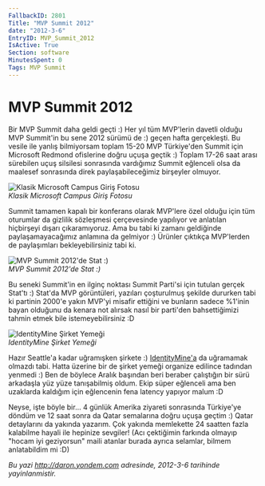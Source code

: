 ```yaml
---
FallbackID: 2801
Title: "MVP Summit 2012"
date: "2012-3-6"
EntryID: MVP_Summit_2012
IsActive: True
Section: software
MinutesSpent: 0
Tags: MVP Summit
---
```

# MVP Summit 2012
Bir MVP Summit daha geldi geçti :) Her yıl tüm MVP'lerin davetli olduğu
MVP Summit'in bu sene 2012 sürümü de :) geçen hafta gerçekleşti. Bu
vesile ile yanlış bilmiyorsam toplam 15-20 MVP Türkiye'den Summit için
Microsoft Redmond ofislerine doğru uçuşa geçtik :) Toplam 17-26 saat
arası sürebilen uçuş silsilesi sonrasında vardığımız Summit eğlenceli
olsa da maalesef sonrasında direk paylaşabileceğimiz birşeyler olmuyor.

![Klasik Microsoft Campus Giriş
Fotosu](media/MVP_Summit_2012/summit_1.jpg)\
*Klasik Microsoft Campus Giriş Fotosu*

Summit tamamen kapalı bir konferans olarak MVP'lere özel olduğu için tüm
oturumlar da gizlilik sözleşmesi çerçevesinde yapılıyor ve anlatılan
hiçbirşeyi dışarı çıkaramıyoruz. Ama bu tabi ki zamanı geldiğinde
paylaşamayacağımız anlamına da gelmiyor :) Ürünler çıktıkça MVP'lerden
de paylaşımları bekleyebilirsiniz tabi ki.

![MVP Summit 2012'de Stat
:)](media/MVP_Summit_2012/summit_2.jpg)\
*MVP Summit 2012'de Stat :)*

Bu seneki Summit'in en ilginç noktası Summit Parti'si için tutulan
gerçek Stat'tı :) Stat'da MVP görüntüleri, yazıları çoşturulmuş şekilde
dururken tabi ki partinin 2000'e yakın MVP'yi misafir ettiğini ve
bunların sadece %1'inin bayan olduğunu da kenara not alırsak nasıl bir
parti'den bahsettiğimizi tahmin etmek bile istemeyebilirsiniz :D

![IdentityMine Şirket
Yemeği](media/MVP_Summit_2012/idm_company_dinner.jpg)\
*IdentityMine Şirket Yemeği*

Hazır Seattle'a kadar uğramışken şirkete :)
[IdentityMine'a](http://daron.yondem.com/tr/post/IdentityMine_daki_yeni_gorevim)
da uğramamak olmazdı tabi. Hatta üzerine bir de şirket yemeği organize
edilince tadından yenmedi :) Ben de böylece Aralık başından beri beraber
çalıştığın bir sürü arkadaşla yüz yüze tanışabilmiş oldum. Ekip süper
eğlenceli ama ben uzaklarda kaldığım için eğlencenin fena latency
yapıyor malum :D

Neyse, işte böyle bir... 4 günlük Amerika ziyareti sonrasında Türkiye'ye
döndüm ve 12 saat sonra da Qatar semalarına doğru uçuşa geçtim :) Qatar
detaylarını da yakında yazarım. Çok yakında memlekette 24 saatten fazla
kalabilme hayali ile hepinize sevgiler! (Acı çektiğimin farkında olmayıp
"hocam iyi geziyorsun" maili atanlar burada ayrıca selamlar, bilmem
anlatabildim mi :D)



*Bu yazi http://daron.yondem.com adresinde, 2012-3-6 tarihinde yayinlanmistir.*

